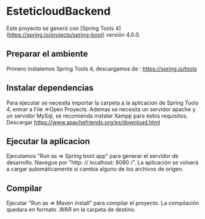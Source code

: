  
# EsteticloudBackend

Este proyecto se generó con [Spring Tools 4] (https://spring.io/projects/spring-boot) versión 4.0.0.

## Preparar el ambiente

Primero instalemos Spring Tools 4, descargamos de :
https://spring.io/tools

## Instalar dependencias 

Para ejecutar se necesita importar la carpeta a la aplicacion de Spring Tools 4, entrar a File =>Open Proyects.
Ademas se necesita un servidor apache y un servidor MySql, se recomienda instalar Xampp para estos requisitos, 
Descargar https://www.apachefriends.org/es/download.html

## Ejecutar la aplicacion 

Ejecutamos "Run as => Spring boot app" para generar el servidor de desarrollo. Navegue por "http: // localhost: 8080 /". 
La aplicación se volverá a cargar automáticamente si cambia alguno de los archivos de origen.

## Compilar

Ejecutar "Run as => Maven install" para compilar el proyecto.  La compilación quedara en formato .WAR en la carpeta de destino.
